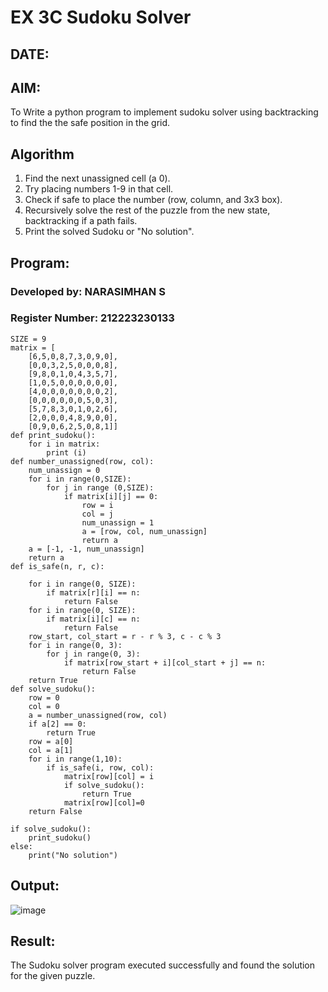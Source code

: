 # EX 3C Sudoku Solver
## DATE:
## AIM:
To Write a python program to implement sudoku solver using backtracking to find the the safe position in the grid.

## Algorithm
1. Find the next unassigned cell (a 0).
2. Try placing numbers 1-9 in that cell.
3. Check if safe to place the number (row, column, and 3x3 box).
4. Recursively solve the rest of the puzzle from the new state, backtracking if a path fails.
5. Print the solved Sudoku or "No solution".
  
## Program:
### Developed by: NARASIMHAN S 
### Register Number: 212223230133 

```
SIZE = 9
matrix = [
    [6,5,0,8,7,3,0,9,0],
    [0,0,3,2,5,0,0,0,8],
    [9,8,0,1,0,4,3,5,7],
    [1,0,5,0,0,0,0,0,0],
    [4,0,0,0,0,0,0,0,2],
    [0,0,0,0,0,0,5,0,3],
    [5,7,8,3,0,1,0,2,6],
    [2,0,0,0,4,8,9,0,0],
    [0,9,0,6,2,5,0,8,1]]
def print_sudoku():
    for i in matrix:
        print (i)
def number_unassigned(row, col):
    num_unassign = 0
    for i in range(0,SIZE):
        for j in range (0,SIZE):
            if matrix[i][j] == 0:
                row = i
                col = j
                num_unassign = 1
                a = [row, col, num_unassign]
                return a
    a = [-1, -1, num_unassign]
    return a
def is_safe(n, r, c):
    
    for i in range(0, SIZE):
        if matrix[r][i] == n:
            return False
    for i in range(0, SIZE):
        if matrix[i][c] == n:
            return False
    row_start, col_start = r - r % 3, c - c % 3
    for i in range(0, 3):
        for j in range(0, 3):
            if matrix[row_start + i][col_start + j] == n:
                return False
    return True
def solve_sudoku():
    row = 0
    col = 0
    a = number_unassigned(row, col)
    if a[2] == 0:
        return True
    row = a[0]
    col = a[1]
    for i in range(1,10):
        if is_safe(i, row, col):
            matrix[row][col] = i
            if solve_sudoku():
                return True
            matrix[row][col]=0
    return False

if solve_sudoku():
    print_sudoku()
else:
    print("No solution")
```

## Output:

![image](https://github.com/user-attachments/assets/3f48503a-c27e-465b-b53d-265d15b92095)

## Result:
The Sudoku solver program executed successfully and found the solution for the given puzzle.
